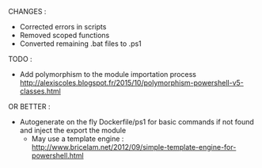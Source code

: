 CHANGES : 

- Corrected errors in scripts
- Removed scoped functions
- Converted remaining .bat files to .ps1

TODO :

- Add polymorphism to the module importation process
http://alexiscoles.blogspot.fr/2015/10/polymorphism-powershell-v5-classes.html

OR BETTER :

- Autogenerate on the fly Dockerfile/ps1 for basic commands if not found and inject the export the module
  * May use a template engine : http://www.bricelam.net/2012/09/simple-template-engine-for-powershell.html
